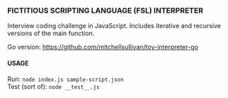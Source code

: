 ### FICTITIOUS SCRIPTING LANGUAGE (FSL) INTERPRETER 
Interview coding challenge in JavaScript. Includes iterative and recursive versions of the main function.

Go version: https://github.com/mitchellsullivan/toy-interpreter-go  

#### USAGE
Run: `node index.js sample-script.json`  
Test (sort of): `node __test__.js`  
